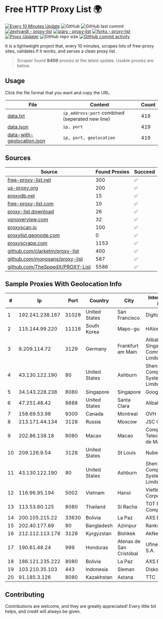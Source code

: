 
# Free HTTP Proxy List 🌍

[![Every 10 Minutes Update](https://github.com/mertguvencli/http-proxy-list/actions/workflows/main.yml/badge.svg?branch=main)](https://github.com/mertguvencli/http-proxy-list/actions/workflows/main.yml)
![GitHub](https://img.shields.io/github/license/mertguvencli/http-proxy-list)
![GitHub last commit](https://img.shields.io/github/last-commit/mertguvencli/http-proxy-list)
[![zevtyardt - proxy-list](https://img.shields.io/static/v1?label=zevtyardt&message=proxy-list&color=blue&logo=github)](https://github.com/zevtyardt/proxy-list "Go to GitHub repo")
[![stars - proxy-list](https://img.shields.io/github/stars/zevtyardt/proxy-list?style=social)](https://github.com/zevtyardt/proxy-list)
[![forks - proxy-list](https://img.shields.io/github/forks/zevtyardt/proxy-list?style=social)](https://github.com/zevtyardt/proxy-list)
[![Proxy Updater](https://github.com/zevtyardt/proxy-list/workflows/Proxy%20Updater/badge.svg)](https://github.com/zevtyardt/proxy-list/actions?query=workflow:"Proxy+Updater")
![GitHub repo size](https://img.shields.io/github/repo-size/zevtyardt/proxy-list)
[![GitHub commit activity](https://img.shields.io/github/commit-activity/m/zevtyardt/proxy-list?logo=commits)](https://github.com/zevtyardt/proxy-list/commits/main)

It is a lightweight project that, every 10 minutes, scrapes lots of free-proxy sites, validates if it works, and serves a clean proxy list.

> Scraper found **8409** proxies at the latest update. Usable proxies are below.

## Usage

Click the file format that you want and copy the URL.

|File|Content|Count|
|----|-------|-----|
|[data.txt](https://raw.githubusercontent.com/mertguvencli/http-proxy-list/main/proxy-list/data.txt)|`ip_address:port` combined (seperated new line)|419|
|[data.json](https://raw.githubusercontent.com/mertguvencli/http-proxy-list/main/proxy-list/data.json)|`ip, port`|419|
|[data-with-geolocation.json](https://raw.githubusercontent.com/mertguvencli/http-proxy-list/main/proxy-list/data-with-geolocation.json)|`ip, port, geolocation`|419|

## Sources

|Source|Found Proxies|Succeed|
|------|-------------|-------|
|[free-proxy-list.net](https://free-proxy-list.net)|300|✅|
|[us-proxy.org](https://www.us-proxy.org)|200|✅|
|[proxydb.net](http://proxydb.net)|15|✅|
|[free-proxy-list.com](https://free-proxy-list.com/?page=&port=&type%5B%5D=http&type%5B%5D=https&up_time=0&search=Search)|10|✅|
|[proxy-list.download](https://www.proxy-list.download/HTTP)|26|✅|
|[vpnoverview.com](https://vpnoverview.com/privacy/anonymous-browsing/free-proxy-servers)|32|✅|
|[proxyscan.io](https://www.proxyscan.io)|100|✅|
|[proxylist.geonode.com](https://proxylist.geonode.com/api/proxy-list?limit=300&page=1&sort_by=lastChecked&sort_type=desc&protocols=http,https)|0|✅|
|[proxyscrape.com](https://api.proxyscrape.com/v2/?request=displayproxies&protocol=http&timeout=10000&country=all&ssl=all&anonymity=all)|1153|✅|
|[github.com/clarketm/proxy-list](https://raw.githubusercontent.com/clarketm/proxy-list/master/proxy-list-raw.txt)|400|✅|
|[github.com/monosans/proxy-list](https://raw.githubusercontent.com/monosans/proxy-list/main/proxies/http.txt)|587|✅|
|[github.com/TheSpeedX/PROXY-List](https://raw.githubusercontent.com/TheSpeedX/PROXY-List/master/http.txt)|5586|✅|


## Sample Proxies With Geolocation Info

|#|Ip|Port|Country|City|Internet Service Provider|
|-|--|----|-------|----|-------------------------|
|1|192.241.238.167|31028|United States|San Francisco|DigitalOcean, LLC|
|2|115.144.99.220|11116|South Korea|Mapo-gu|HAIonNet|
|3|8.209.114.72|3129|Germany|Frankfurt am Main|Alibaba.com Singapore E-Commerce Private Limited|
|4|43.130.122.190|80|United States|Ashburn|Shenzhen Tencent Computer Systems Company Limited|
|5|34.143.228.238|8080|Singapore|Singapore|Google LLC|
|6|47.251.48.42|8888|United States|Santa Clara|Alibaba.com LLC|
|7|158.69.53.98|9300|Canada|Montreal|OVH SAS|
|8|213.171.44.134|3128|Russia|Moscow|JSC Comcor|
|9|202.86.138.18|8080|Macao|Macao|Companhia de Telecomunicacoes de Macau|
|10|209.126.9.54|3128|United States|St Louis|Nubes, LLC|
|11|43.130.122.190|80|United States|Ashburn|Shenzhen Tencent Computer Systems Company Limited|
|12|116.96.95.194|5002|Vietnam|Hanoi|Viettel Corporation|
|13|113.53.60.125|8080|Thailand|Si Racha|TOT Public Company Limited|
|14|200.105.215.22|33630|Bolivia|La Paz|AXS Bolivia S. A.|
|15|202.40.177.69|80|Bangladesh|Azimpur|Ranks ITT|
|16|212.112.113.178|3128|Kyrgyzstan|Bishkek|AkNet|
|17|190.61.48.24|999|Honduras|Atenas de San Cristóbal|Ufinet Panama S.A.|
|18|186.121.235.222|8080|Bolivia|La Paz|AXS Bolivia S. A.|
|19|103.210.35.103|443|Indonesia|Sleman|Diskominfo DIY|
|20|91.185.3.126|8080|Kazakhstan|Astana|TTC|



## Contributing

Contributions are welcome, and they are greatly appreciated! Every
little bit helps, and credit will always be given.

